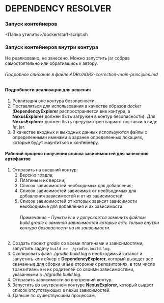 # DEPENDENCY RESOLVER

### Запуск контейнеров
<Папка утилиты>/docker/start-script.sh

### Запуск контейнеров внутри контура
Не реализовано, не занесено. Можно запустить jar собрав самостоятельно или обратившись к автору.

###### Подробное описание в файле ADRs/ADR2-correction-main-principles.md

#### Подробности реализации для решения
1. Реализация вне контура безопасности.
2. Поставляться для использования в качестве образов _docker_ (**DependencyExplorer**
   распространяется вне контура, а **NexusExplorer** должен быть загружен в контур безопасности). Для
   **NexusExplorer** должен быть предусмотрен вариант поставки в виде fat jar.
3. В качестве входных и выходных данных используются файлы с определенными именами в заранее
   определенных локациях, которые будут маунтиться к контейнеру.

#### Рабочий процесс получения списка зависимостей для занесения артефактов
1. Отправить на внешний контур:
    1. Версию градла;
    2. Плагины и их версии;
    3. Список зависимостей необходимых для добавления;
    4. Список зависимостей зависимых от необъодимых для добавления зависимостей и от их зависимостей;
    5. Список зависимостей от которых зависят зависимости необходимые для добавления и их зависимости.
       ###### Примечание – Пункты iv и v допускается заменить файлом _build.gradle_ c заменой зависимостей которые есть только внутри контура безопасности на их заивсимости.
2. Создать проект _gradle_ со всеми плагинами и зависимостями, запустить задачу
   `build >> ./gradle.build.log`.
3. Скопировать файл _./gradle.build.log_ в необходимый каталог и запустить контейнер с
   **DependencyExplorer**, который выведет все скачанные для сборки urlы в сторонних репозиториях, в том
   числе транзитивные и их родителей со своими зависимостями, указанными в _./dgradle.build.log_.
4. Отправить зависимости во внутренний контур.
5. Запустить во внутреннем контуре **NexusExplorer**, который выдаст список отсутствующих в nexus
   зависимостей.
6. Дальше по существующим процессам.